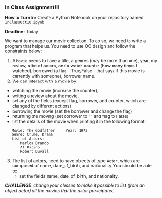 ### In Class Assignment!!! ###

**How to Turn In:** Create a Python Notebook on your repository named `InClassOct10.ipynb`

**Deadline:** Today

We want to manage our movie collection. To do so, we need to write a program that helps us. You need to use OO design and follow the constraints below:

1. A `Movie` needs to have a title, a genres (may be more than one), year, my review, a list of actors, and a watch counter (how many times I watched), borrowed (a flag - True/False - that says if this movie is currently with someone), borrower name.
2. We can interact with a movie by: 
  - watching the movie (increase the counter), 
  - writing a review about the movie, 
  - set any of the fields (except flag, borrower, and counter, which are changed by different actions)
  - borrowing the movie (set the borrower and change the flag)
  - returning the moving (set borrower to "" and flag to False)
  - list the details of the movie when printing it in the following format:
  ```
     Movie: The Godfather     Year: 1972
     Genre: Crime, Drama
     List of Actors:
         Marlon Brando
         Al Pacino
         Robert Duvall
  ```
  
3. The list of actors, need to have objects of type `Actor`, which are composed of name, date_of_birth, and nationality. You should be able to:
    - set the fields name, date_of_birth, and nationality.


***CHALLENGE:*** *change your classes to make it possible to list (from an object actor) all the movies that the actor participated.* 
